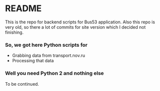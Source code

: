 # README #

This is the repo for backend scripts for Bus53 application.
Also this repo is very old, so there a lot of commits for site version which I decided not finishing.


### So, we got here Python scripts for ###

* Grabbing data from transport.nov.ru
* Processing that data

### Well you need Python 2 and nothing else ###

To be continued.

